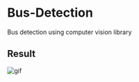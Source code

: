 # Bus-Detection

Bus detection using computer vision library

## Result

![gif](https://user-images.githubusercontent.com/68801296/92075771-d4f79100-edd6-11ea-8780-4497515a2f15.gif)

